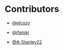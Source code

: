 # Contributors
-  [@elcozy](https://github.com/elcozy)

-  [@ifatoki](https://github.com/ifatoki)

-  [@A-Stanley22](https://github.com/A-Stanley)
